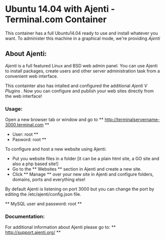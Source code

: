 # Ubuntu 14.04 with Ajenti - Terminal.com Container

This container has a full Ubuntu14.04 ready to use and install whatever you want.
To administer this machine in a graphical mode, we're providing *Ajenti*

## About Ajenti:
*Ajenti* is a full featured Linux and BSD web admin panel.
You can use Ajenti to install packages, create users and other server
administration task from a convenient web interface.

This containter also has intalled and configured the additional *Ajenti V Plugins* . Now you can configure and publish your web sites directly from the web interface!
   
### Usage:
Open a new browser tab or window and go to ** http://terminalservername-3000.terminal.com **
- User: root **
- Pasword: root **

To configure and host a new website using Ajenti:
- Put you website files in a folder [it can be a plain html site, a GO site and also a php based site!]
- Go to the ** Websites ** section in Ajenti and create a new site.
- Click ** Manage ** over your new site in Ajenti and configure folders, domains, ports and everything else!


By default Ajenti is listening on port 3000 but you can change the port
by editing the /etc/ajenti/config.json file.

** MySQL user and password: root **


### Documentation:
For additional information about Ajenti please go to: ** http://support.ajenti.org/ **
